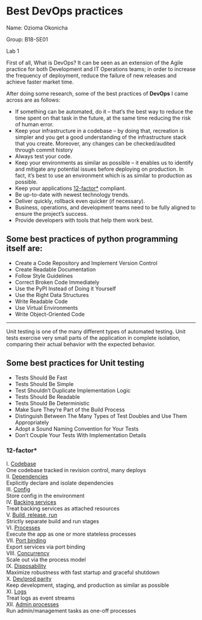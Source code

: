 # Best DevOps practices

Name: Ozioma Okonicha

Group: B18-SE01

Lab 1 



First of all, What is DevOps? It can be seen as an extension of the Agile practice for both Development and IT Operations teams; in order to increase the frequency of deployment, reduce the failure of new releases and achieve faster market time.

After doing some research, some of the best practices of **DevOps** I came across are as follows:

- If something can be automated, do it – that’s the best way to reduce the time spent on that task in the future, at the same time reducing the risk of human error.
- Keep your infrastructure in a codebase – by doing that, recreation is simpler and you get a good understanding of the infrastructure stack that you create. Moreover, any changes can be checked/audited through commit history
- Always test your code.
- Keep your environments as similar as possible – it enables us to identify and mitigate any potential issues before deploying on production. In fact, it’s best to use an environment which is as similar to production as possible.
- Keep your applications [12-factor*](https://12factor.net/) compliant.
- Be up-to-date with newest technology trends.
- Deliver quickly, rollback even quicker (if necessary).
- Business, operations, and development teams need to be fully aligned to ensure the project’s success.
- Provide developers with tools that help them work best.



## Some best practices of python programming itself are:

- Create a Code Repository and Implement Version Control
- Create Readable Documentation
- Follow Style Guidelines
- Correct Broken Code Immediately
- Use the PyPI Instead of Doing it Yourself
- Use the Right Data Structures
- Write Readable Code
- Use Virtual Environments
- Write Object-Oriented Code

---

Unit testing is one of the many different types of automated testing. Unit tests exercise very small parts of the application in complete isolation, comparing their actual behavior with the expected behavior.

## Some best practices for Unit testing  

-  Tests Should Be Fast  
-  Tests Should Be Simple  
- Test Shouldn’t Duplicate Implementation Logic  
- Tests Should Be Readable  
- Tests Should Be Deterministic  
- Make Sure They’re Part of the Build Process  
- Distinguish Between The Many Types of Test Doubles and Use Them Appropriately  
- Adopt a Sound Naming Convention for Your Tests 
- Don’t Couple Your Tests With Implementation Details  



### 12-factor*
I. <u>Codebase</u>  
	One codebase tracked in revision control, many deploys  
II. <u>Dependencies</u>  
	Explicitly declare and isolate dependencies  
III. <u>Config</u>  
	Store config in the environment  
IV. <u>Backing services</u>  
	Treat backing services as attached resources  
V. <u>Build, release, run</u>  
	Strictly separate build and run stages  
VI. <u>Processes</u>  
	Execute the app as one or more stateless processes  
VII. <u>Port binding</u>  
	Export services via port binding  
VIII. <u>Concurrency</u>  
	Scale out via the process model  
IX. <u>Disposability</u>  
	Maximize robustness with fast startup and graceful shutdown  
X. <u>Dev/prod parity</u>  
	Keep development, staging, and production as similar as possible  
XI. <u>Logs</u>  
	Treat logs as event streams  
XII. <u>Admin processes</u>  
	Run admin/management tasks as one-off processes  

